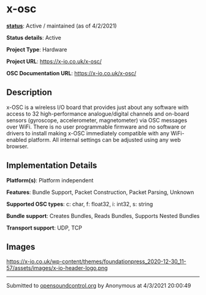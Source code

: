 # x-osc

**[status](../implementation-status.html)**: Active / maintained (as of 4/2/2021)

**Status details**: 
Active

**Project Type**: Hardware

**Project URL**: <https://x-io.co.uk/x-osc/>

**OSC Documentation URL**: <https://x-io.co.uk/x-osc/>

## Description

x-OSC is a wireless I/O board that provides just about any software with access to 32 high-performance analogue/digital channels and on-board sensors (gyroscope, accelerometer, magnetometer) via OSC messages over WiFi. There is no user programmable firmware and no software or drivers to install making x-OSC immediately compatible with any WiFi-enabled platform. All internal settings can be adjusted using any web browser.

## Implementation Details

**Platform(s)**: Platform independent

**Features**: Bundle Support, Packet Construction, Packet Parsing, Unknown

**Supported OSC types**: c: char, f: float32, i: int32, s: string

**Bundle support**: Creates Bundles, Reads Bundles, Supports Nested Bundles

**Transport support**: UDP, TCP

## Images 

<https://x-io.co.uk/wp-content/themes/foundationpress_2020-12-30_11-57/assets/images/x-io-header-logo.png>

---
Submitted to [opensoundcontrol.org](https://opensoundcontrol.org) by Anonymous at 4/3/2021 20:00:49
